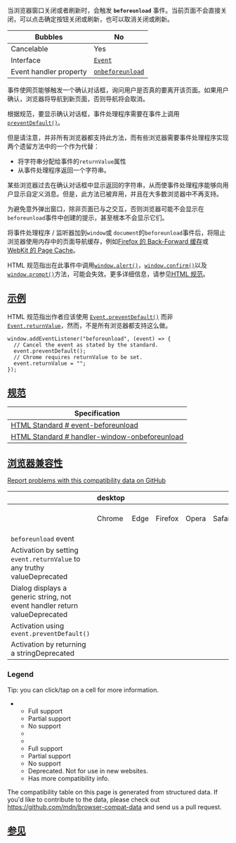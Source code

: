 当浏览器窗口关闭或者刷新时，会触发 **`beforeunload`** 事件。当前页面不会直接关闭，可以点击确定按钮关闭或刷新，也可以取消关闭或刷新。

| Bubbles                | No                                                                                                              |
| ---------------------- | --------------------------------------------------------------------------------------------------------------- |
| Cancelable             | Yes                                                                                                             |
| Interface              | [`Event`](https://developer.mozilla.org/zh-CN/docs/Web/API/Event)                                               |
| Event handler property | [`onbeforeunload`](https://developer.mozilla.org/zh-CN/docs/Web/API/Window/beforeunload_event "onbeforeunload") |

事件使网页能够触发一个确认对话框，询问用户是否真的要离开该页面。如果用户确认，浏览器将导航到新页面，否则导航将会取消。

根据规范，要显示确认对话框，事件处理程序需要在事件上调用[`preventDefault()`](https://developer.mozilla.org/zh-CN/docs/Web/API/Event/preventDefault "preventDefault()")。

但是请注意，并非所有浏览器都支持此方法，而有些浏览器需要事件处理程序实现两个遗留方法中的一个作为代替：

* 将字符串分配给事件的`returnValue`属性
* 从事件处理程序返回一个字符串。

某些浏览器过去在确认对话框中显示返回的字符串，从而使事件处理程序能够向用户显示自定义消息。但是，此方法已被弃用，并且在大多数浏览器中不再支持。

为避免意外弹出窗口，除非页面已与之交互，否则浏览器可能不会显示在`beforeunload`事件中创建的提示，甚至根本不会显示它们。

将事件处理程序 / 监听器加到`window`或 `document`的`beforeunload`事件后，将阻止浏览器使用内存中的页面导航缓存，例如[Firefox 的 Back-Forward 缓存](https://developer.mozilla.org/zh-CN/docs/Mozilla/Firefox/Releases/1.5/Using_Firefox_1.5_caching)或[WebKit 的 Page Cache](https://webkit.org/blog/516/webkit-page-cache-ii-the-unload-event/)。

HTML 规范指出在此事件中调用[`window.alert()`](https://developer.mozilla.org/zh-CN/docs/Web/API/Window/alert)，[`window.confirm()`](https://developer.mozilla.org/zh-CN/docs/Web/API/Window/confirm)以及[`window.prompt()`](https://developer.mozilla.org/zh-CN/docs/Web/API/Window/prompt)方法，可能会失效。更多详细信息，请参见[HTML 规范](https://html.spec.whatwg.org/multipage/timers-and-user-prompts.html#user-prompts)。

## [示例](#示例)

HTML 规范指出作者应该使用 [`Event.preventDefault()`](https://developer.mozilla.org/zh-CN/docs/Web/API/Event/preventDefault) 而非 [`Event.returnValue`](https://developer.mozilla.org/zh-CN/docs/Web/API/Event/returnValue)，然而，不是所有浏览器都支持这么做。

```
window.addEventListener("beforeunload", (event) => {
  // Cancel the event as stated by the standard.
  event.preventDefault();
  // Chrome requires returnValue to be set.
  event.returnValue = "";
});
```

## [规范](#规范)

| Specification                                                                                                                                         |
| ----------------------------------------------------------------------------------------------------------------------------------------------------- |
| [HTML Standard<!-- --> # <!-- -->event-beforeunload](https://html.spec.whatwg.org/multipage/indices.html#event-beforeunload)                          |
| [HTML Standard<!-- --> # <!-- -->handler-window-onbeforeunload](https://html.spec.whatwg.org/multipage/webappapis.html#handler-window-onbeforeunload) |

## [浏览器兼容性](#浏览器兼容性)

[Report problems with this compatibility data on GitHub](https://github.com/mdn/browser-compat-data/issues/new?mdn-url=https%3A%2F%2Fdeveloper.mozilla.org%2Fzh-CN%2Fdocs%2FWeb%2FAPI%2FWindow%2Fbeforeunload_event\&metadata=%3C%21--+Do+not+make+changes+below+this+line+--%3E%0A%3Cdetails%3E%0A%3Csummary%3EMDN+page+report+details%3C%2Fsummary%3E%0A%0A*+Query%3A+%60api.Window.beforeunload_event%60%0A*+Report+started%3A+2024-09-05T00%3A02%3A51.658Z%0A%0A%3C%2Fdetails%3E\&title=api.Window.beforeunload_event+-+%3CSUMMARIZE+THE+PROBLEM%3E\&template=data-problem.yml "Report an issue with this compatibility data")

|                                                                            | desktop |      |         |       |        | mobile         |                     |               |               |                  |                 |
| -------------------------------------------------------------------------- | ------- | ---- | ------- | ----- | ------ | -------------- | ------------------- | ------------- | ------------- | ---------------- | --------------- |
|                                                                            | Chrome  | Edge | Firefox | Opera | Safari | Chrome Android | Firefox for Android | Opera Android | Safari on iOS | Samsung Internet | WebView Android |
| `beforeunload` event                                                       |         |      |         |       |        |                |                     |               |               |                  |                 |
| Activation by setting `event.returnValue` to any truthy valueDeprecated    |         |      |         |       |        |                |                     |               |               |                  |                 |
| Dialog displays a generic string, not event handler return valueDeprecated |         |      |         |       |        |                |                     |               |               |                  |                 |
| Activation using `event.preventDefault()`                                  |         |      |         |       |        |                |                     |               |               |                  |                 |
| Activation by returning a stringDeprecated                                 |         |      |         |       |        |                |                     |               |               |                  |                 |

### Legend

Tip: you can click/tap on a cell for more information.

* * Full support
  * Partial support
  * No support
  *
  *

  - Full support
  - Partial support
  - No support
  - Deprecated. Not for use in new websites.
  - Has more compatibility info.

The compatibility table on this page is generated from structured data. If you'd like to contribute to the data, please check out <https://github.com/mdn/browser-compat-data> and send us a pull request.

## [参见](#参见)
